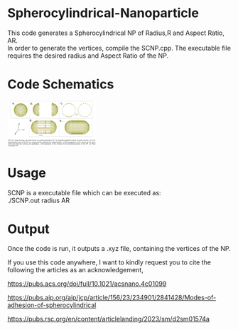 # Spherocylindrical-Nanoparticle
This code generates a Spherocylindrical NP of Radius,R and Aspect Ratio, AR. \
In order to generate the vertices, compile the  SCNP.cpp. The executable file requires the desired radius and Aspect Ratio of the NP. 

# Code Schematics
<img src="SCNP.png" alt="Plot" width="200"/>


# Usage
SCNP is a executable file which can be executed as: \
./SCNP.out radius AR

# Output
Once the code is run, it outputs a .xyz file, containing the vertices of the NP.

If you use this code anywhere, I want to kindly request you to cite the following the articles as an acknowledgement,

https://pubs.acs.org/doi/full/10.1021/acsnano.4c01099

https://pubs.aip.org/aip/jcp/article/156/23/234901/2841428/Modes-of-adhesion-of-spherocylindrical

https://pubs.rsc.org/en/content/articlelanding/2023/sm/d2sm01574a
